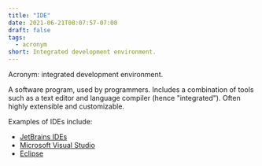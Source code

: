 ```yaml
---
title: "IDE"
date: 2021-06-21T08:07:57-07:00
draft: false
tags:
  - acronym
short: Integrated development environment.
---
```


Acronym: integrated development environment.

A software program, used by programmers. Includes a combination of tools such as a text editor and language compiler (hence "integrated"). Often highly extensible and customizable.

Examples of IDEs include:

* [JetBrains IDEs](https://www.jetbrains.com/products/#type=ide)
* [Microsoft Visual Studio](https://visualstudio.microsoft.com/)
* [Eclipse](https://www.eclipse.org/)
